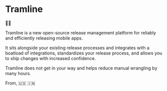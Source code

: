 # Tramline

📲🚃

Tramline is a new open-source release management platform for reliably and efficiently releasing mobile apps.

It sits alongside your existing release processes and integrates with a boatload of integrations, standardizes your release process, and allows you to ship changes with increased confidence.

Tramline does not get in your way and helps reduce manual wrangling by many hours. 

From, 
🇺🇸 🇮🇳
